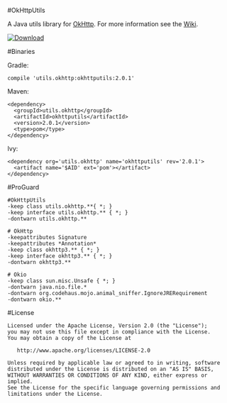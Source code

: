 #OkHttpUtils

A Java utils library for [OkHttp][0]. For more information see the [Wiki][1].

[ ![Download][3] ][2]

#Binaries

Gradle:

```
compile 'utils.okhttp:okhttputils:2.0.1'
```

Maven:

```
<dependency>
  <groupId>utils.okhttp</groupId>
  <artifactId>okhttputils</artifactId>
  <version>2.0.1</version>
  <type>pom</type>
</dependency>
```

Ivy:

```
<dependency org='utils.okhttp' name='okhttputils' rev='2.0.1'>
  <artifact name='$AID' ext='pom'></artifact>
</dependency>
```

#ProGuard

```
#OkHttpUtils
-keep class utils.okhttp.**{ *; }
-keep interface utils.okhttp.** { *; }
-dontwarn utils.okhttp.**

# OkHttp
-keepattributes Signature
-keepattributes *Annotation*
-keep class okhttp3.** { *; }
-keep interface okhttp3.** { *; }
-dontwarn okhttp3.**

# Okio
-keep class sun.misc.Unsafe { *; }
-dontwarn java.nio.file.*
-dontwarn org.codehaus.mojo.animal_sniffer.IgnoreJRERequirement
-dontwarn okio.**
```

#License

```
Licensed under the Apache License, Version 2.0 (the "License");
you may not use this file except in compliance with the License.
You may obtain a copy of the License at

   http://www.apache.org/licenses/LICENSE-2.0

Unless required by applicable law or agreed to in writing, software
distributed under the License is distributed on an "AS IS" BASIS,
WITHOUT WARRANTIES OR CONDITIONS OF ANY KIND, either express or implied.
See the License for the specific language governing permissions and
limitations under the License.
```

[0]: https://github.com/square/okhttp
[1]: https://github.com/aa65535/okhttputils/wiki
[2]: https://bintray.com/aa65535/maven/okhttputils/_latestVersion
[3]: https://api.bintray.com/packages/aa65535/maven/okhttputils/images/download.svg
